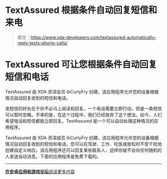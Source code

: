 # TextAssured 根据条件自动回复短信和来电

> 原文：<https://www.xda-developers.com/textassured-automatically-reply-texts-phone-calls/>

# TextAssured 可让您根据条件自动回复短信和电话

TextAssured 由 XDA 资深会员 ibCurlyFry 创建。该应用程序允许您的设备根据情况自动回复收到的短信和电话。

发短信的好处在于你不必马上阅读和回复。一个电话需要立即行动，但是一条短信可以暂时忽略。不幸的是，在这个过程中，我们已经放弃了这个想法。如今，人们希望电话和短信都能立即回复。TextAssured 是一个可以自动处理这种情况的应用程序。

TextAssured 由 XDA 资深成员 ibCurlyFry 创建。该应用程序允许您的设备根据情况自动回复收到的短信和电话。您可以在驾驶、工作、吃饭或放松时不受干扰地创建自定义响应。该应用程序还可以回复某些联系人，这样你就不会向任何随机的人发送自动消息。下面的应用程序是免费下载的。

* * *

[**在安卓应用和游戏论坛**阅读更多内容](https://forum.xda-developers.com/android/apps-games/app-textassured-auto-reply-deep-t3780469)